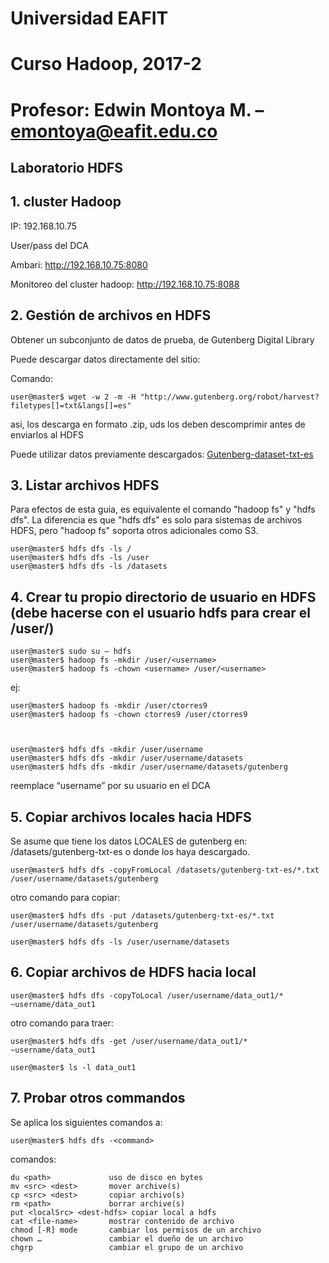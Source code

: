# Universidad EAFIT
# Curso Hadoop, 2017-2
# Profesor: Edwin Montoya M. – emontoya@eafit.edu.co

## Laboratorio HDFS

## 1. cluster Hadoop

IP: 192.168.10.75

User/pass del DCA

Ambari: http://192.168.10.75:8080

Monitoreo del cluster hadoop: http://192.168.10.75:8088

## 2. Gestión de archivos en HDFS

Obtener un subconjunto de datos de prueba, de Gutenberg Digital Library

Puede descargar datos directamente del sitio:

Comando:

    user@master$ wget -w 2 -m -H "http://www.gutenberg.org/robot/harvest?filetypes[]=txt&langs[]=es"


asi, los descarga en formato .zip, uds los deben descomprimir antes de enviarlos al HDFS

Puede utilizar datos previamente descargados:
[Gutenberg-dataset-txt-es](datasets/gutenberg-txt-es.zip)

## 3. Listar archivos HDFS

Para efectos de esta guia, es equivalente el comando "hadoop fs" y "hdfs dfs". La diferencia es que "hdfs dfs" es solo para sistemas de archivos HDFS, pero "hadoop fs" soporta otros adicionales como S3.

    user@master$ hdfs dfs -ls /
    user@master$ hdfs dfs -ls /user
    user@master$ hdfs dfs -ls /datasets

## 4. Crear tu propio directorio de usuario en HDFS (debe hacerse con el usuario hdfs para crear el /user/<username>)

    user@master$ sudo su – hdfs
    user@master$ hadoop fs -mkdir /user/<username>
    user@master$ hadoop fs -chown <username> /user/<username>

ej:

    user@master$ hadoop fs -mkdir /user/ctorres9
    user@master$ hadoop fs -chown ctorres9 /user/ctorres9



    user@master$ hdfs dfs -mkdir /user/username
    user@master$ hdfs dfs -mkdir /user/username/datasets
    user@master$ hdfs dfs -mkdir /user/username/datasets/gutenberg

reemplace “username” por su usuario en el DCA

## 5. Copiar archivos locales hacia HDFS

Se asume que tiene los datos LOCALES de gutenberg en: /datasets/gutenberg-txt-es o donde los haya descargado.

    user@master$ hdfs dfs -copyFromLocal /datasets/gutenberg-txt-es/*.txt /user/username/datasets/gutenberg

otro comando para copiar:

    user@master$ hdfs dfs -put /datasets/gutenberg-txt-es/*.txt /user/username/datasets/gutenberg

    user@master$ hdfs dfs -ls /user/username/datasets

## 6. Copiar archivos de HDFS hacia local

    user@master$ hdfs dfs -copyToLocal /user/username/data_out1/* ~username/data_out1

otro comando para traer:

    user@master$ hdfs dfs -get /user/username/data_out1/* ~username/data_out1

    user@master$ ls -l data_out1

## 7. Probar otros commandos

Se aplica los siguientes comandos a:

    user@master$ hdfs dfs -<command>

comandos:

    du <path>             uso de disco en bytes
    mv <src> <dest>       mover archive(s)
    cp <src> <dest>       copiar archivo(s)
    rm <path>             borrar archive(s)
    put <localSrc> <dest-hdfs> copiar local a hdfs
    cat <file-name>       mostrar contenido de archivo
    chmod [-R] mode       cambiar los permisos de un archivo
    chown …               cambiar el dueño de un archivo
    chgrp                 cambiar el grupo de un archivo
